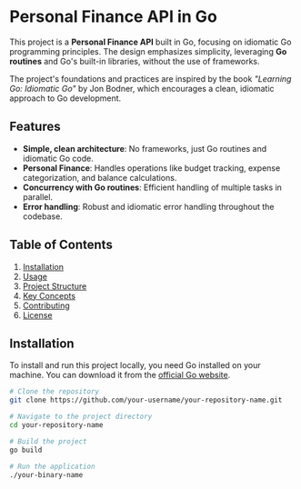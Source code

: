 # Personal Finance API in Go

This project is a **Personal Finance API** built in Go, focusing on idiomatic Go programming principles. The design emphasizes simplicity, leveraging **Go routines** and Go's built-in libraries, without the use of frameworks.

The project's foundations and practices are inspired by the book _"Learning Go: Idiomatic Go"_ by Jon Bodner, which encourages a clean, idiomatic approach to Go development.

## Features

- **Simple, clean architecture**: No frameworks, just Go routines and idiomatic Go code.
- **Personal Finance**: Handles operations like budget tracking, expense categorization, and balance calculations.
- **Concurrency with Go routines**: Efficient handling of multiple tasks in parallel.
- **Error handling**: Robust and idiomatic error handling throughout the codebase.

## Table of Contents

1. [Installation](#installation)
2. [Usage](#usage)
3. [Project Structure](#project-structure)
4. [Key Concepts](#key-concepts)
5. [Contributing](#contributing)
6. [License](#license)

## Installation

To install and run this project locally, you need Go installed on your machine. You can download it from the [official Go website](https://golang.org/dl/).

```bash
# Clone the repository
git clone https://github.com/your-username/your-repository-name.git

# Navigate to the project directory
cd your-repository-name

# Build the project
go build

# Run the application
./your-binary-name
